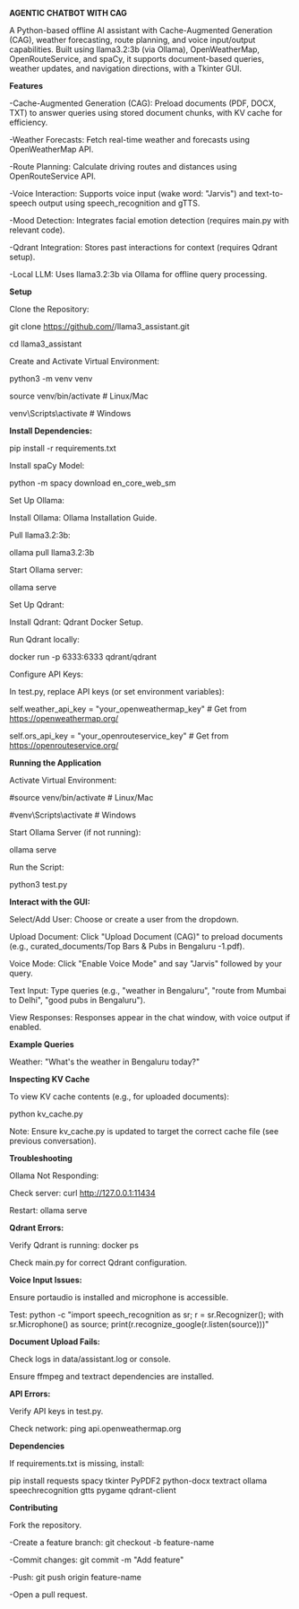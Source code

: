 **AGENTIC CHATBOT WITH CAG**

A Python-based offline AI assistant with Cache-Augmented Generation (CAG), weather forecasting, route planning, and voice input/output capabilities. Built using llama3.2:3b (via Ollama), OpenWeatherMap, OpenRouteService, and spaCy, it supports document-based queries, weather updates, and navigation directions, with a Tkinter GUI.

**Features**

-Cache-Augmented Generation (CAG): Preload documents (PDF, DOCX, TXT) to answer queries using stored document chunks, with KV cache for efficiency.

-Weather Forecasts: Fetch real-time weather and forecasts using OpenWeatherMap API.

-Route Planning: Calculate driving routes and distances using OpenRouteService API.

-Voice Interaction: Supports voice input (wake word: "Jarvis") and text-to-speech output using speech_recognition and gTTS.

-Mood Detection: Integrates facial emotion detection (requires main.py with relevant code).

-Qdrant Integration: Stores past interactions for context (requires Qdrant setup).

-Local LLM: Uses llama3.2:3b via Ollama for offline query processing.



**Setup**

Clone the Repository:

git clone https://github.com/<your-username>/llama3_assistant.git

cd llama3_assistant

Create and Activate Virtual Environment:

python3 -m venv venv

source venv/bin/activate  # Linux/Mac

venv\Scripts\activate     # Windows


**Install Dependencies:**

pip install -r requirements.txt

Install spaCy Model:

python -m spacy download en_core_web_sm

Set Up Ollama:

Install Ollama: Ollama Installation Guide.

Pull llama3.2:3b:

ollama pull llama3.2:3b

Start Ollama server:


ollama serve

Set Up Qdrant:

Install Qdrant: Qdrant Docker Setup.

Run Qdrant locally:

docker run -p 6333:6333 qdrant/qdrant

Configure API Keys:

In test.py, replace API keys (or set environment variables):

self.weather_api_key = "your_openweathermap_key"  # Get from https://openweathermap.org/

self.ors_api_key = "your_openrouteservice_key"    # Get from https://openrouteservice.org/


**Running the Application**

Activate Virtual Environment:

#source venv/bin/activate  # Linux/Mac

#venv\Scripts\activate     # Windows


Start Ollama Server (if not running):

ollama serve

Run the Script:

python3 test.py

**Interact with the GUI:**

Select/Add User: Choose or create a user from the dropdown.

Upload Document: Click "Upload Document (CAG)" to preload documents (e.g., curated_documents/Top Bars & Pubs in Bengaluru -1.pdf).

Voice Mode: Click "Enable Voice Mode" and say "Jarvis" followed by your query.

Text Input: Type queries (e.g., "weather in Bengaluru", "route from Mumbai to Delhi", "good pubs in Bengaluru").

View Responses: Responses appear in the chat window, with voice output if enabled.

**Example Queries**


Weather: "What's the weather in Bengaluru today?"

**Inspecting KV Cache**

To view KV cache contents (e.g., for uploaded documents):

python kv_cache.py

Note: Ensure kv_cache.py is updated to target the correct cache file (see previous conversation).

**Troubleshooting**

Ollama Not Responding:

Check server: curl http://127.0.0.1:11434

Restart: ollama serve

**Qdrant Errors:**

Verify Qdrant is running: docker ps

Check main.py for correct Qdrant configuration.

**Voice Input Issues:**

Ensure portaudio is installed and microphone is accessible.

Test: python -c "import speech_recognition as sr; r = sr.Recognizer(); with sr.Microphone() as source; print(r.recognize_google(r.listen(source)))"

**Document Upload Fails:**

Check logs in data/assistant.log or console.

Ensure ffmpeg and textract dependencies are installed.

**API Errors:**

Verify API keys in test.py.

Check network: ping api.openweathermap.org

**Dependencies**

If requirements.txt is missing, install:

pip install requests spacy tkinter PyPDF2 python-docx textract ollama speechrecognition gtts pygame qdrant-client

**Contributing**

Fork the repository.

-Create a feature branch: git checkout -b feature-name

-Commit changes: git commit -m "Add feature"

-Push: git push origin feature-name

-Open a pull request.
